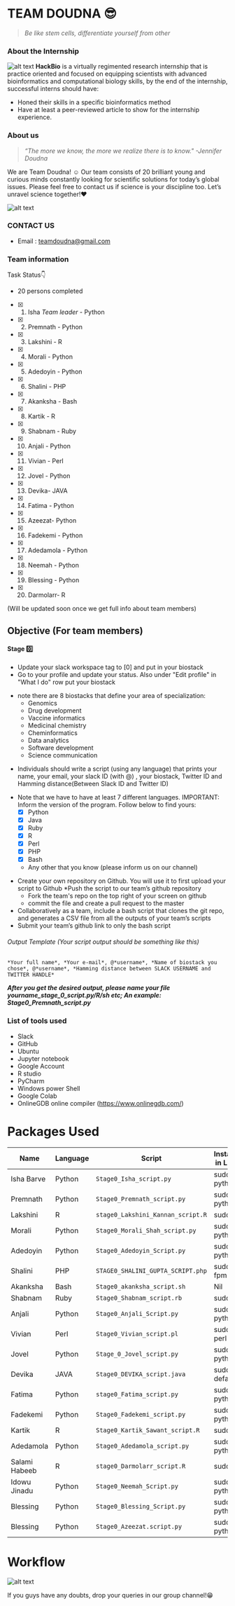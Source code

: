 # TEAM DOUDNA 😎

>*Be like stem cells, differentiate yourself from other*              
### About the Internship 
![alt text](https://github.com/prembioinfo/Team-Doudna/blob/82006bc48c0849840a64f307b4b118a460492c5e/1.jpg)
**HackBio** is a virtually regimented research internship that is practice oriented and focused on equipping scientists with advanced bioinformatics and computational biology skills, by the end of the internship, successful interns should have:
+ Honed their skills in a specific bioinformatics method
+ Have at least a peer-reviewed article to show for the internship experience.

### About us 
>*“The more we know, the more we realize there is to know."
   -Jennifer Doudna*
   
We are Team Doudna! ☺ 
Our team consists of 20 brilliant young and curious minds constantly looking for scientific solutions for today’s global issues.
Please feel free to contact us if science is your discipline too. Let’s unravel science together!❤

![alt text](https://github.com/prembioinfo/Team-Doudna/blob/a13020f3cad5e858fec577230dc1b86cbfa9e62e/RlYE.gif)


### CONTACT US
+ Email : teamdoudna@gmail.com

### Team information
Task Status👇
 * 20 persons completed
- [x] 1. Isha *Team leader* - Python
- [x] 2. Premnath - Python
- [x] 3. Lakshini - R
- [x] 4. Morali - Python
- [x] 5. Adedoyin - Python
- [x] 6. Shalini - PHP
- [x] 7. Akanksha - Bash
- [x] 8. Kartik - R
- [x] 9. Shabnam - Ruby
- [x] 10. Anjali - Python
- [x] 11. Vivian - Perl
- [x] 12. Jovel - Python
- [x] 13. Devika- JAVA
- [x] 14. Fatima - Python
- [x] 15. Azeezat- Python
- [x] 16. Fadekemi - Python
- [x] 17. Adedamola - Python
- [x] 18. Neemah - Python
- [x] 19. Blessing - Python
- [x] 20. Darmolarr- R


(Will be updated soon once we get full info about team members)

## Objective (For team members)
#### Stage 0️⃣
+ Update your slack workspace tag to [0] and put in your biostack
+  Go to your profile and update your status. Also under "Edit profile" in "What I do" row put your biostack
 * note there are 8 biostacks that define your area of specialization: 
    * Genomics
    * Drug development
    * Vaccine informatics
    * Medicinal chemistry
    * Cheminformatics
    * Data analytics
    * Software development
    * Science communication 

+  Individuals should write a script (using any language) that prints your name, your email, your slack ID (with @) , your biostack, Twitter ID and Hamming distance(Between Slack ID and Twitter ID)
  * Note that we have to have at least 7 different languages. IMPORTANT: Inform the version of the program. Follow below to find yours:
    * [x] Python 
    * [x] Java
    * [x] Ruby
    * [x] R
    * [x] Perl
    * [X] PHP
    * [x] Bash

    * Any other that you know (please inform us on our channel)

+ Create your own repository on Github. You will use it to first upload your script to Github
 *Push the script to our team’s github repository
  * Fork the team's repo on the top right of your screen on github
  * commit the file and create a pull request to the master
+ Collaboratively as a team, include a bash script that clones the git repo, and generates a CSV file from all the outputs of your team’s scripts
+ Submit your team’s github link to ​only​ the bash script

###### Output Template (Your script output should be something like this)
```
*Your full name*, *Your e-mail*, @*username*, *Name of biostack you chose*, @*username*, *Hamming distance between SLACK USERNAME and TWITTER HANDLE*
```
***After you get the desired output, please name your file yourname_stage_0_script.py/R/sh etc;
An example: Stage0_Premnath_script.py***

### List of tools used
+ Slack
+ GitHub
+ Ubuntu
+ Jupyter notebook
+ Google Account
+ R studio
+ PyCharm
+ Windows power Shell
+ Google Colab
+ OnlineGDB online compiler (https://www.onlinegdb.com/)

# Packages Used
 Name | Language | Script | Installation(Commands in Linux console/WSL)
------------ | ------------- | -------------| -------------- |
Isha Barve  | Python | `Stage0_Isha_script.py` | sudo apt install python3.8 |
Premnath | Python | `Stage0_Premnath_script.py` | sudo apt install python3.8 |
Lakshini | R | `stage0_Lakshini_Kannan_script.R` | sudo apt install r-base |
Morali | Python | `Stage0_Morali_Shah_script.py` | sudo apt install python3.8 |
Adedoyin | Python | `Stage0_Adedoyin_Script.py` | sudo apt install python3.8 |
Shalini | PHP | `STAGE0_SHALINI_GUPTA_SCRIPT.php` | sudo apt install php-fpm |
Akanksha | Bash | `Stage0_akanksha_script.sh` | Nil |
Shabnam | Ruby | `Stage0_Shabnam_script.rb` | sudo apt install ruby |
Anjali  | Python | `Stage0_Anjali_Script.py` | sudo apt install python3.8 |
Vivian | Perl | `Stage0_Vivian_script.pl` | sudo apt-get install perl |
Jovel | Python | `Stage_0_Jovel_script.py` | sudo apt install python3.8 |
Devika | JAVA | `Stage0_DEVIKA_script.java` | sudo apt-get install default-jdk |
Fatima | Python | `stage0_Fatima_script.py` | sudo apt install python3.8 |
Fadekemi | Python | `Stage0_Fadekemi_script.py`| sudo apt install python3.8 |
Kartik  | R | `Stage0_Kartik_Sawant_script.R`| sudo apt install r-base |
Adedamola | Python | `Stage0_Adedamola_script.py`| sudo apt install python3.8 |
Salami Habeeb | R | `stage0_Darmolarr_script.R`| sudo apt install r-base |
Idowu Jinadu | Python | `Stage0_Neemah_Script.py`| sudo apt install python3.8 |
Blessing    | Python |  `Stage0_Blessing_Script.py` | sudo apt install python3.8 |
Blessing    | Python |  `Stage0_Azeezat.script.py` | sudo apt install python3.8 |

# Workflow
![alt text](https://github.com/prembioinfo/Team-Doudna/blob/0fd1dfb9d99f67667718511c3bd8b446ad97bef6/Workflow.png)

If you guys have any doubts, drop your queries in our group channel!😁
